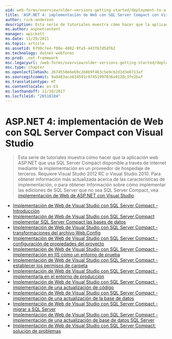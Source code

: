```yaml
---
uid: web-forms/overview/older-versions-getting-started/deployment-to-a-hosting-provider/index
title: 'ASP.NET 4: implementación de Web con SQL Server Compact con Visual Studio | Documentos de Microsoft'
author: rick-anderson
description: Esta serie de tutoriales muestra cómo hacer que la aplicación web ASP.NET que usa SQL Server Compact disponible a través de internet mediante la implementación en un h de terceros...
ms.author: aspnetcontent
manager: wpickett
ms.date: 11/29/2011
ms.topic: article
ms.assetid: 6798c7e4-f08e-4802-9fa5-443f67d5df62
ms.technology: dotnet-webforms
ms.prod: .net-framework
msc.legacyurl: /web-forms/overview/older-versions-getting-started/deployment-to-a-hosting-provider
msc.type: chapter
ms.openlocfilehash: 2674550e6e69c2b8b9f463c5e9cb2d1d3e0713af
ms.sourcegitcommit: 9a9483aceb34591c97451997036a9120c3fe2baf
ms.translationtype: HT
ms.contentlocale: es-ES
ms.lasthandoff: 11/10/2017
ms.locfileid: "26518104"
---
```

<a name="aspnet-4---web-deployment-with-sql-server-compact-using-visual-studio"></a>ASP.NET 4: implementación de Web con SQL Server Compact con Visual Studio
====================
> Esta serie de tutoriales muestra cómo hacer que la aplicación web ASP.NET que usa SQL Server Compact disponible a través de internet mediante la implementación en un proveedor de hospedaje de terceros. Requiere Visual Studio 2012 RC o Visual Studio 2010. Para obtener información más actualizada acerca de las características de implementación, o para obtener información sobre cómo implementar las ediciones de SQL Server que no sea SQL Server Compact, vea [implementación de Web de ASP.NET con Visual Studio](../../deployment/visual-studio-web-deployment/introduction.md).


- [Implementación de Web de Visual Studio con SQL Server Compact - Introducción](deployment-to-a-hosting-provider-introduction-1-of-12.md)
- [Implementación de Web de Visual Studio con SQL Server Compact implementar SQL Server Compact las bases de datos](deployment-to-a-hosting-provider-deploying-sql-server-compact-databases-2-of-12.md)
- [Implementación de Web de Visual Studio con SQL Server Compact - transformaciones del archivo Web.Config](deployment-to-a-hosting-provider-web-config-file-transformations-3-of-12.md)
- [Implementación de Web de Visual Studio con SQL Server Compact - configuración de propiedades del proyecto](deployment-to-a-hosting-provider-configuring-project-properties-4-of-12.md)
- [Implementación de Web de Visual Studio con SQL Server Compact - implementación en IIS como un entorno de prueba](deployment-to-a-hosting-provider-deploying-to-iis-as-a-test-environment-5-of-12.md)
- [Implementación de Web de Visual Studio con SQL Server Compact - establecer los permisos de carpeta](deployment-to-a-hosting-provider-setting-folder-permissions-6-of-12.md)
- [Implementación de Web de Visual Studio con SQL Server Compact - implementarla en el entorno de producción](deployment-to-a-hosting-provider-deploying-to-the-production-environment-7-of-12.md)
- [Implementación de Web de Visual Studio con SQL Server Compact - implementación de una actualización de código](deployment-to-a-hosting-provider-deploying-a-code-only-update-8-of-12.md)
- [Implementación de Web de Visual Studio con SQL Server Compact - implementación de una actualización de la base de datos](deployment-to-a-hosting-provider-deploying-a-database-update-9-of-12.md)
- [Implementación de Web de Visual Studio con SQL Server Compact - migrar a SQL Server](deployment-to-a-hosting-provider-migrating-to-sql-server-10-of-12.md)
- [Implementación de Web de Visual Studio con SQL Server Compact - implementación de una actualización de base de datos SQL Server](deployment-to-a-hosting-provider-deploying-a-sql-server-database-update-11-of-12.md)
- [Implementación de Web de Visual Studio con SQL Server Compact: solución de problemas](deployment-to-a-hosting-provider-creating-and-installing-deployment-packages-12-of-12.md)
